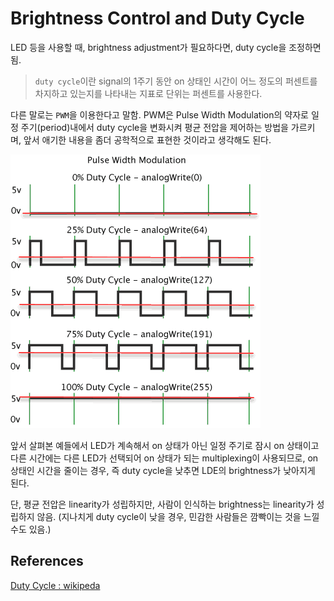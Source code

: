 # Brightness Control and Duty Cycle

LED 등을 사용할 때, brightness adjustment가 필요하다면, duty cycle을 조정하면 됨.

> `duty cycle`이란 signal의 1주기 동안 on 상태인 시간이 어느 정도의 퍼센트를 차지하고 있는지를 나타내는 지표로 단위는 퍼센트를 사용한다.


다른 말로는 `PWM`을 이용한다고 말함. PWM은 Pulse Width Modulation의 약자로 일정 주기(period)내에서 duty cycle을 변화시켜 평균 전압을 제어하는 방법을 가르키며, 앞서 애기한 내용을 좀더 공학적으로 표현한 것이라고 생각해도 된다.

![pwm](img/pwm.gif)


앞서 살펴본 예들에서 LED가 계속해서 on 상태가 아닌 일정 주기로 잠시 on 상태이고 다른 시간에는 다른 LED가 선택되어 on 상태가 되는 multiplexing이 사용되므로, on 상태인 시간을 줄이는 경우, 즉 duty cycle을 낮추면 LDE의 brightness가 낮아지게 된다.

단, 평균 전압은 linearity가 성립하지만, 사람이 인식하는 brightness는 linearity가 성립하지 않음. (지나치게 duty cycle이 낮을 경우, 민감한 사람들은 깜빡이는 것을 느낄 수도 있음.)


## References

[Duty Cycle : wikipeda](https://ko.wikipedia.org/wiki/%EB%93%80%ED%8B%B0_%EC%82%AC%EC%9D%B4%ED%81%B4)